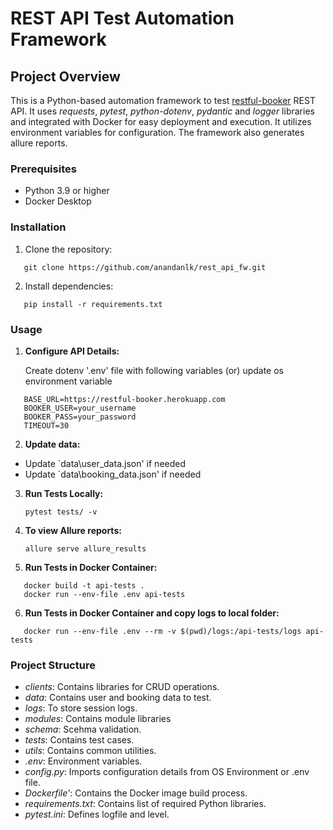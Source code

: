 # **REST API Test Automation Framework**

## **Project Overview**

This is a Python-based automation framework to test [restful-booker](https://restful-booker.herokuapp.com/apidoc/index.html) REST API. It uses _requests_, _pytest_, _python-dotenv_, _pydantic_ and _logger_ libraries and integrated with Docker for easy deployment and execution. It utilizes environment variables for configuration. The framework also generates allure reports.

### **Prerequisites**

- Python 3.9 or higher
- Docker Desktop

### **Installation**

1. Clone the repository:

```
   git clone https://github.com/anandanlk/rest_api_fw.git
```

2. Install dependencies:

```
   pip install -r requirements.txt
```

### **Usage**

1. **Configure API Details:**

   Create dotenv '.env' file with following variables (or) update os environment variable

```
   BASE_URL=https://restful-booker.herokuapp.com
   BOOKER_USER=your_username
   BOOKER_PASS=your_password
   TIMEOUT=30
```

2. **Update data:**

- Update `data\user_data.json' if needed
- Update `data\booking_data.json' if needed

3. **Run Tests Locally:**

   ```
   pytest tests/ -v
   ```

4. **To view Allure reports:**

   ```
   allure serve allure_results
   ```

5. **Run Tests in Docker Container:**

```
   docker build -t api-tests .
   docker run --env-file .env api-tests
```

6. **Run Tests in Docker Container and copy logs to local folder:**

```
   docker run --env-file .env --rm -v $(pwd)/logs:/api-tests/logs api-tests
```

### **Project Structure**

- _clients_: Contains libraries for CRUD operations.
- _data_: Contains user and booking data to test.
- _logs_: To store session logs.
- _modules_: Contains module libraries
- _schema_: Scehma validation.
- _tests_: Contains test cases.
- _utils_: Contains common utilities.
- _.env_: Environment variables.
- _config.py_: Imports configuration details from OS Environment or .env file.
- _Dockerfile'_: Contains the Docker image build process.
- _requirements.txt_: Contains list of required Python libraries.
- _pytest.ini_: Defines logfile and level.
